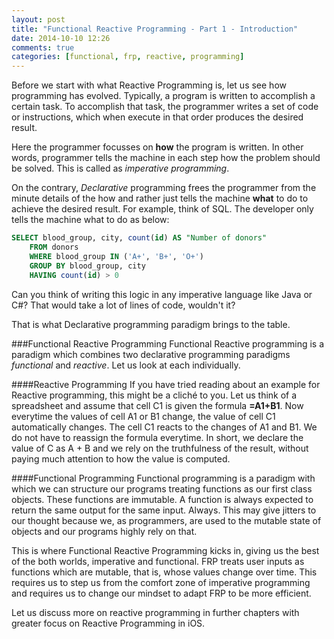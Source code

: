 ```yaml
---
layout: post
title: "Functional Reactive Programming - Part 1 - Introduction"
date: 2014-10-10 12:26
comments: true
categories: [functional, frp, reactive, programming]
---
```

Before we start with what Reactive Programming is, let us see how programming has evolved. Typically, a program is written to accomplish a certain task. To accomplish that task, the programmer writes a set of code or instructions, which when execute in that order produces the desired result. 
<!-- more -->
Here the programmer focusses on **how** the program is written. In other words, programmer tells the machine in each step how the problem should be solved. This is called as *imperative* *programming*.

On the contrary, *Declarative* programming frees the programmer from the minute details of the how and rather just tells the machine **what** to do to achieve the desired result. For example, think of SQL. The developer only tells the machine what to do as below:
```sql
SELECT blood_group, city, count(id) AS "Number of donors" 
	FROM donors 
	WHERE blood_group IN ('A+', 'B+', 'O+') 
	GROUP BY blood_group, city 
	HAVING count(id) > 0
```
Can you think of writing this logic in any imperative language like Java or C#? That would take a lot of lines of code, wouldn't it? 

That is what Declarative programming paradigm brings to the table.

###Functional Reactive Programming
Functional Reactive programming is a paradigm which combines two declarative programming paradigms *functional* and *reactive*. Let us look at each individually.

####Reactive Programming
If you have tried reading about an example for Reactive programming, this might be a cliché to you. Let us think of a spreadsheet and assume that cell C1 is given the formula **=A1+B1**. Now everytime the values of cell A1 or B1 change, the value of cell C1 automatically changes. The cell C1 reacts to the changes of A1 and B1. We do not have to reassign the formula everytime. In short, we declare the value of C as A + B and we rely on the truthfulness of the result, without paying much attention to how the value is computed.

####Functional Programming
Functional programming is a paradigm with which we can structure our programs treating functions as our first class objects. These functions are immutable. A function is always expected to return the same output for the same input. Always. This may give jitters to our thought because we, as programmers, are used to the mutable state of objects and our programs highly rely on that.

This is where Functional Reactive Programming kicks in, giving us the best of the both worlds, imperative and functional. FRP treats user inputs as functions which are mutable, that is, whose values change over time. This requires us to step us from the comfort zone of imperative programming and requires us to change our mindset to adapt FRP to be more efficient. 

Let us discuss more on reactive programming in further chapters with greater focus on Reactive Programming in iOS. 